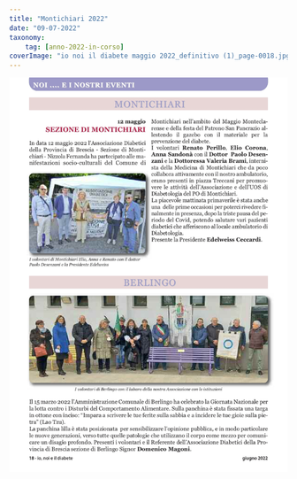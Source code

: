 ```yaml
---
title: "Montichiari 2022"
date: "09-07-2022"
taxonomy: 
    tag: [anno-2022-in-corso]
coverImage: "io noi il diabete maggio 2022_definitivo (1)_page-0018.jpg"
---
```


![montichiari 2022](images/io%20noi%20il%20diabete%20maggio%202022_definitivo%20(1)_page-0018.jpg)
